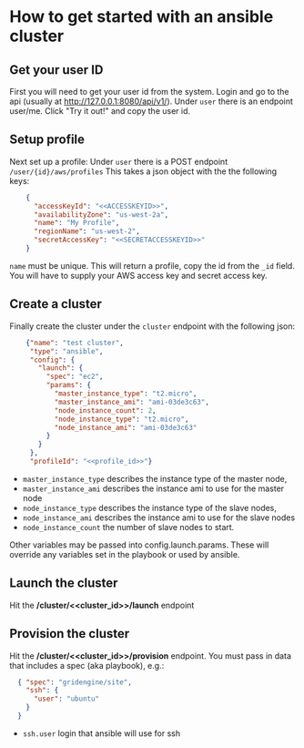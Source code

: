 # How to get started with an ansible cluster

## Get your user ID
   First you will need to get your user id from the system. Login and go to the api (usually at http://127.0.0.1:8080/api/v1/).  Under ```user``` there is an endpoint user/me.  Click "Try it out!" and copy the user id.

## Setup profile
   Next set up a profile:  Under ```user``` there is a POST endpoint ```/user/{id}/aws/profiles``` This takes a json object with the the following keys:
```json
    {
      "accessKeyId": "<<ACCESSKEYID>>",
      "availabilityZone": "us-west-2a",
      "name": "My Profile",
      "regionName": "us-west-2",
      "secretAccessKey": "<<SECRETACCESSKEYID>>"
    }
```

```name``` must be unique. This will return a profile, copy the id from the ```_id``` field. You will have to supply your AWS access key and secret access key.

## Create a cluster
   Finally create the cluster under the ```cluster``` endpoint with the following json:

```json
    {"name": "test cluster",
     "type": "ansible",
     "config": {
       "launch": {
         "spec": "ec2",
         "params": {
           "master_instance_type": "t2.micro",
           "master_instance_ami": "ami-03de3c63",
           "node_instance_count": 2,
           "node_instance_type": "t2.micro",
           "node_instance_ami": "ami-03de3c63"
         }
       }
     },
     "profileId": "<<profile_id>>"}
```

+ ```master_instance_type``` describes the instance type of the master node,
+ ```master_instance_ami``` describes the instance ami to use for the master node
+ ```node_instance_type``` describes the instance type of the slave nodes,
+ ```node_instance_ami``` describes the instance ami to use for the slave nodes
+ ```node_instance_count``` the number of slave nodes to start.


Other variables may be passed into config.launch.params.  These will override any variables set in the playbook or used by ansible.

## Launch the cluster
Hit the **/cluster/<<cluster_id>>/launch** endpoint

## Provision the cluster
Hit the **/cluster/<<cluster_id>>/provision** endpoint. You must pass in data that includes a spec (aka playbook), e.g.:

```json
  { "spec": "gridengine/site",
    "ssh": {
      "user": "ubuntu"
    }
  }
```
+ ```ssh.user``` login that ansible will use for ssh
